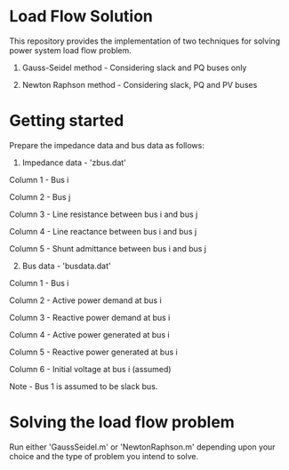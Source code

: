 # Load Flow Solution
This repository provides the implementation of two techniques for solving power system load flow problem.

1. Gauss-Seidel method - Considering slack and PQ buses only

2. Newton Raphson method - Considering slack, PQ and PV buses

# Getting started
Prepare the impedance data and bus data as follows:

1. Impedance data - 'zbus.dat'

Column 1 - Bus i

Column 2 - Bus j

Column 3 - Line resistance between bus i and bus j

Column 4 - Line reactance between bus i and bus j

Column 5 - Shunt admittance between bus i and bus j

2. Bus data - 'busdata.dat'

Column 1 - Bus i

Column 2 - Active power demand at bus i

Column 3 - Reactive power demand at bus i

Column 4 - Active power generated at bus i

Column 5 - Reactive power generated at bus i

Column 6 - Initial voltage at bus i (assumed)

Note - Bus 1 is assumed to be slack bus.

# Solving the load flow problem
Run either 'GaussSeidel.m' or 'NewtonRaphson.m' depending upon your choice and the type of problem you intend to solve.  
